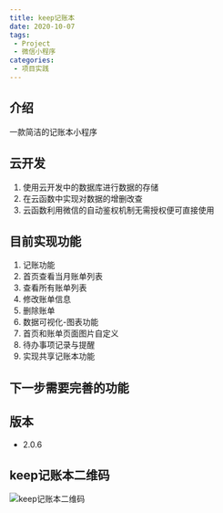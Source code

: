 ```yaml
---
title: keep记账本
date: 2020-10-07
tags:
 - Project
 - 微信小程序
categories:
 - 项目实践
---
```


## 介绍
一款简洁的记账本小程序
## 云开发
1. 使用云开发中的数据库进行数据的存储
2. 在云函数中实现对数据的增删改查
3. 云函数利用微信的自动鉴权机制无需授权便可直接使用
## 目前实现功能
1. 记账功能
2. 首页查看当月账单列表
3. 查看所有账单列表
4. 修改账单信息
5. 删除账单
6. 数据可视化-图表功能
7. 首页和账单页面图片自定义
8. 待办事项记录与提醒
9. 实现共享记账本功能
## 下一步需要完善的功能

## 版本
* 2.0.6
## keep记账本二维码
<img :src="$withBase('/keep记账本.jpg')" alt="keep记账本二维码">
